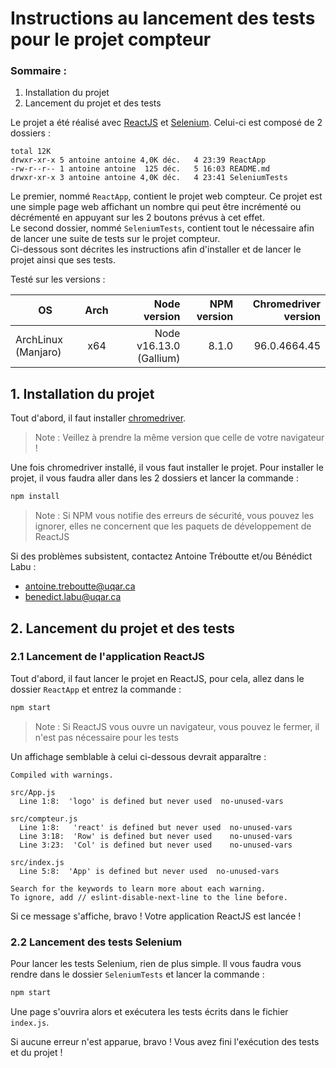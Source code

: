 # Instructions au lancement des tests pour le projet compteur

### Sommaire :
1. Installation du projet
2. Lancement du projet et des tests


Le projet a été réalisé avec [ReactJS](https://fr.reactjs.org/) et [Selenium](https://www.selenium.dev/).
Celui-ci est composé de 2 dossiers :
```
total 12K
drwxr-xr-x 5 antoine antoine 4,0K déc.   4 23:39 ReactApp
-rw-r--r-- 1 antoine antoine  125 déc.   5 16:03 README.md
drwxr-xr-x 3 antoine antoine 4,0K déc.   4 23:41 SeleniumTests
```

Le premier, nommé `ReactApp`, contient le projet web compteur. Ce projet est une simple page web affichant un nombre qui peut être incrémenté ou décrémenté en appuyant sur les 2 boutons prévus à cet effet.  
Le second dossier, nommé `SeleniumTests`, contient tout le nécessaire afin de lancer une suite de tests sur le projet compteur.   
Ci-dessous sont décrites les instructions afin d'installer et de lancer le projet ainsi que ses tests.

Testé sur les versions :

| OS                  | Arch          | Node version            | NPM version            |Chromedriver version   |
| --------------------|:-------------:| -----------------------:|-----------------------:|----------------------:|
| ArchLinux (Manjaro) | x64           | Node v16.13.0 (Gallium) | 8.1.0                  |96.0.4664.45           |

## 1. Installation du projet

Tout d'abord, il faut installer [chromedriver](https://www.selenium.dev/documentation/getting_started/installing_browser_drivers/).

> Note : Veillez à prendre la même version que celle de votre navigateur !

Une fois chromedriver installé, il vous faut installer le projet.
Pour installer le projet, il vous faudra aller dans les 2 dossiers et lancer la commande :

```bash
npm install
```

> Note : Si NPM vous notifie des erreurs de sécurité, vous pouvez les ignorer, elles ne concernent que les paquets de développement de ReactJS

Si des problèmes subsistent, contactez Antoine Tréboutte et/ou Bénédict Labu :
- antoine.treboutte@uqar.ca
- benedict.labu@uqar.ca

## 2. Lancement du projet et des tests
### 2.1 Lancement de l'application ReactJS
Tout d'abord, il faut lancer le projet en ReactJS, pour cela, allez dans le dossier `ReactApp` et entrez la commande :
```bash
npm start
```

> Note : Si ReactJS vous ouvre un navigateur, vous pouvez le fermer, il n'est pas nécessaire pour les tests

Un affichage semblable à celui ci-dessous devrait apparaître :
```
Compiled with warnings.

src/App.js
  Line 1:8:  'logo' is defined but never used  no-unused-vars

src/compteur.js
  Line 1:8:   'react' is defined but never used  no-unused-vars
  Line 3:18:  'Row' is defined but never used    no-unused-vars
  Line 3:23:  'Col' is defined but never used    no-unused-vars

src/index.js
  Line 5:8:  'App' is defined but never used  no-unused-vars

Search for the keywords to learn more about each warning.
To ignore, add // eslint-disable-next-line to the line before.

```

Si ce message s'affiche, bravo ! Votre application ReactJS est lancée !

### 2.2 Lancement des tests Selenium

Pour lancer les tests Selenium, rien de plus simple. Il vous faudra vous rendre dans le dossier `SeleniumTests` et lancer la commande :

```bash
npm start
```

Une page s'ouvrira alors et exécutera les tests écrits dans le fichier `index.js`.

Si aucune erreur n'est apparue, bravo ! Vous avez fini l'exécution des tests et du projet !
